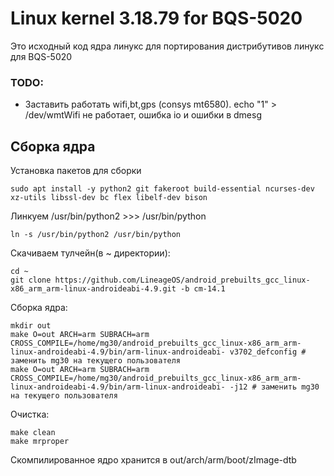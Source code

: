 
# Linux kernel 3.18.79 for BQS-5020
Это исходный код ядра линукс для портирования дистрибутивов линукс для BQS-5020

### TODO:
* Заставить работать wifi,bt,gps (consys mt6580). echo "1" > /dev/wmtWifi не работает, ошибка io и ошибки в dmesg

## Сборка ядра
Установка пакетов для сборки
```
sudo apt install -y python2 git fakeroot build-essential ncurses-dev xz-utils libssl-dev bc flex libelf-dev bison
```

Линкуем /usr/bin/python2 >>> /usr/bin/python
```
ln -s /usr/bin/python2 /usr/bin/python
```

Скачиваем тулчейн(в ~ директории):
```
cd ~
git clone https://github.com/LineageOS/android_prebuilts_gcc_linux-x86_arm_arm-linux-androideabi-4.9.git -b cm-14.1
```
Сборка ядра:
```
mkdir out
make O=out ARCH=arm SUBRACH=arm CROSS_COMPILE=/home/mg30/android_prebuilts_gcc_linux-x86_arm_arm-linux-androideabi-4.9/bin/arm-linux-androideabi- v3702_defconfig # заменить mg30 на текущего пользователя
make O=out ARCH=arm SUBRACH=arm CROSS_COMPILE=/home/mg30/android_prebuilts_gcc_linux-x86_arm_arm-linux-androideabi-4.9/bin/arm-linux-androideabi- -j12 # заменить mg30 на текущего пользователя
```

Очистка:
```
make clean
make mrproper
```

Скомпилированное ядро хранится в out/arch/arm/boot/zImage-dtb
